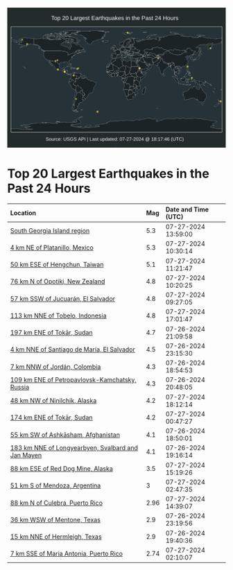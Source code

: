 ![Map](./map.png)

# Top 20 Largest Earthquakes in the Past 24 Hours

| Location | Mag | Date and Time (UTC) |
|:---|:---|:---|
| [South Georgia Island region](https://earthquake.usgs.gov/earthquakes/eventpage/us6000ngck) | 5.3 | 07-27-2024 13:59:00 |
| [4 km NE of Platanillo, Mexico](https://earthquake.usgs.gov/earthquakes/eventpage/us6000ngby) | 5.3 | 07-27-2024 10:30:14 |
| [50 km ESE of Hengchun, Taiwan](https://earthquake.usgs.gov/earthquakes/eventpage/us6000ngc7) | 5.1 | 07-27-2024 11:21:47 |
| [76 km N of Opotiki, New Zealand](https://earthquake.usgs.gov/earthquakes/eventpage/us6000ngbv) | 4.8 | 07-27-2024 10:20:25 |
| [57 km SSW of Jucuarán, El Salvador](https://earthquake.usgs.gov/earthquakes/eventpage/us6000ngbp) | 4.8 | 07-27-2024 09:27:05 |
| [113 km NNE of Tobelo, Indonesia](https://earthquake.usgs.gov/earthquakes/eventpage/us6000ngdb) | 4.8 | 07-27-2024 17:01:47 |
| [197 km ENE of Tokār, Sudan](https://earthquake.usgs.gov/earthquakes/eventpage/us6000ng91) | 4.7 | 07-26-2024 21:09:58 |
| [4 km NNE of Santiago de María, El Salvador](https://earthquake.usgs.gov/earthquakes/eventpage/us6000ng9n) | 4.5 | 07-26-2024 23:15:30 |
| [7 km NNW of Jordán, Colombia](https://earthquake.usgs.gov/earthquakes/eventpage/us6000ng7y) | 4.3 | 07-26-2024 18:54:53 |
| [109 km ENE of Petropavlovsk-Kamchatsky, Russia](https://earthquake.usgs.gov/earthquakes/eventpage/us6000ng8w) | 4.3 | 07-26-2024 20:48:05 |
| [48 km NW of Ninilchik, Alaska](https://earthquake.usgs.gov/earthquakes/eventpage/ak0249ly3xrw) | 4.2 | 07-27-2024 18:12:14 |
| [174 km ENE of Tokār, Sudan](https://earthquake.usgs.gov/earthquakes/eventpage/us6000ng9y) | 4.2 | 07-27-2024 00:47:27 |
| [55 km SW of Ashkāsham, Afghanistan](https://earthquake.usgs.gov/earthquakes/eventpage/us6000ng7w) | 4.1 | 07-26-2024 18:50:01 |
| [183 km NNE of Longyearbyen, Svalbard and Jan Mayen](https://earthquake.usgs.gov/earthquakes/eventpage/us6000ng89) | 4.1 | 07-26-2024 19:16:14 |
| [88 km ESE of Red Dog Mine, Alaska](https://earthquake.usgs.gov/earthquakes/eventpage/ak0249lwd5zr) | 3.5 | 07-27-2024 15:19:26 |
| [51 km S of Mendoza, Argentina](https://earthquake.usgs.gov/earthquakes/eventpage/usd0011its) | 3 | 07-27-2024 02:47:35 |
| [88 km N of Culebra, Puerto Rico](https://earthquake.usgs.gov/earthquakes/eventpage/pr71456328) | 2.96 | 07-27-2024 14:39:07 |
| [36 km WSW of Mentone, Texas](https://earthquake.usgs.gov/earthquakes/eventpage/tx2024opzi) | 2.9 | 07-26-2024 23:19:56 |
| [15 km NNE of Hermleigh, Texas](https://earthquake.usgs.gov/earthquakes/eventpage/tx2024opsc) | 2.9 | 07-26-2024 19:40:36 |
| [7 km SSE of Maria Antonia, Puerto Rico](https://earthquake.usgs.gov/earthquakes/eventpage/pr71456313) | 2.74 | 07-27-2024 02:10:07 |
